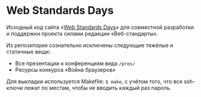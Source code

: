 # Web Standards Days

Исходный код сайта «[Web Standards Days](http://webstandardsdays.ru/)» для совместной разработки и поддержки проекта силами редакции «Веб-стандарты».

Из репозитория сознательно исключены следующие тяжёлые и статичные вещи:

- Все презентации к конференциям вида `/pres/`
- Ресурсы конкурса «Война браузеров»

Для выкладки используется Makefile: `$ make`, с учётом того, что все ssh-ключи лежат по местам, чтобы не вводить каждый раз пароль.